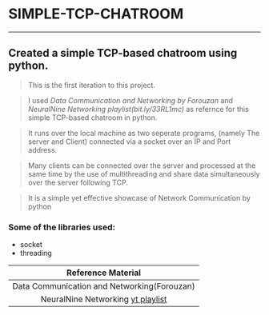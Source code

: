 # SIMPLE-TCP-CHATROOM
---
## Created a simple TCP-based chatroom using python. 

> This is the first iteration to this project.

> I used _Data Communication and Networking by Forouzan_ and _NeuralNine Networking playlist(bit.ly/33RL1mc)_ as refernce for this simple TCP-based chatroom in python. 

> It runs over the local machine as two seperate programs, (namely The server and Client) connected via a socket over an IP and Port address.

> Many clients can be connected over the server and processed at the same time by the use of multithreading and share data simultaneously over the server following TCP. 

> It is a simple yet effective showcase of Network Communication by python

### Some of the libraries used:
- socket
- threading
 
 |Reference Material|
 |:---:|
 |Data Communication and Networking(Forouzan)|
 |NeuralNine Networking [yt playlist](bit.ly/33RL1mc)|
